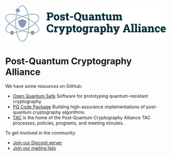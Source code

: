 ## ![Post-Quantum Cryptography Alliance](https://github.com/PQCA/.github/raw/main/pqca.svg)

# Post-Quantum Cryptography Alliance

We have some resources on GitHub:

- [Open Quantum Safe](https://github.com/open-quantum-safe) Software for prototyping quantum-resistant cryptography
- [PQ Code Package](https://github.com/pq-code-package) Building high-assurance implementations of post-quantum cryptography algorithms
- [TAC](https://github.com/PQCA/tac) is the home of the Post-Quantum Cryptography Alliance TAC processes, policies, programs, and meeting minutes.

To get involved in the community:

- [Join our Discord server](https://discord.com/invite/xyVnwzfg5R)
- [Join our mailing lists](https://lists.pqca.org/g/main/subgroups)

